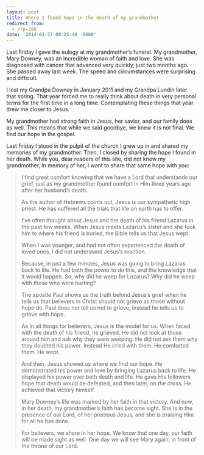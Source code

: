 ```yaml
---
layout: post
title: Where I found hope in the death of my grandmother
redirect_from: 
  - /?p=288
date: '2014-01-27 09:25:49 -0600'
---
```

<p>Last Friday I gave the eulogy at my grandmother’s funeral. My grandmother, Mary Downey, was an incredible woman of faith and love. She was diagnosed with cancer that advanced very quickly, just two months ago. She passed away last week. The speed and circumstances were surprising and difficult.</p>
<p>I lost my Grandpa Downey in January 2011 and my Grandpa Lundin later that spring. That year forced me to really think about death in very personal terms for the first time in a long time. Contemplating these things that year drew me closer to Jesus.</p>
<p>My grandmother had strong faith in Jesus, her savior, and our family does as well. This means that while we said goodbye, we knew it is not final. We find our hope in the gospel.</p>
<p>Last Friday I stood in the pulpit of the church I grew up in and shared my memories of my grandmother. Then, I closed by sharing the hope I found in her death. While you, dear readers of this site, did not know my grandmother, In memory of her, I want to share that same hope with you:</p>
<blockquote><p>I find great comfort knowing that we have a Lord that understands our grief, just as my grandmother found comfort in Him three years ago after her husband’s death.</p>
<p>As the author of Hebrews points out, Jesus is our sympathetic high priest. He has suffered all the trials that life on earth has to offer.</p>
<p>I’ve often thought about Jesus and the death of his friend Lazarus in the past few weeks. When Jesus meets Lazarus’s sister and she took him to where his friend is buried, the Bible tells us that Jesus wept.</p>
<p>When I was younger, and had not often experienced the death of loved ones, I did not understand Jesus’s reaction.</p>
<p>Because, in just a few minutes, Jesus was going to bring Lazarus back to life. He had both the power to do this, and the knowledge that it would happen. So, why did he weep for Lazarus? Why did he weep with those who were hurting?</p>
<p>The apostle Paul shows us the truth behind Jesus’s grief when he tells us that believers in Christ should not grieve as those without hope do. Paul does not tell us not to grieve, instead he tells us to grieve with hope.</p>
<p>As in all things for believers, Jesus is the model for us. When faced with the death of his friend, he grieved. He did not look at those around him and ask why they were weeping. He did not ask them why they doubted his power. Instead He cried with them. He comforted them. He wept.</p>
<p>And then, Jesus showed us where we find our hope. He demonstrated his power and love by bringing Lazarus back to life. He displayed his power over both death and life. He gave His followers hope that death would be defeated, and then later, on the cross, He achieved that victory himself.</p>
<p>Mary Downey’s life was marked by her faith in that victory. And now, in her death, my grandmother’s faith has become sight. She is in the presence of our Lord, of her precious Jesus, and she is praising Him for all he has done.</p>
<p>For believers, we share in her hope. We know that one day, our faith will be made sight as well. One day we will see Mary again, in front of the throne of our Lord.</p></blockquote>
